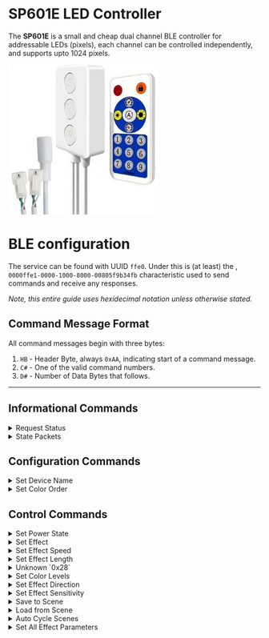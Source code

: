 # SP601E LED Controller

The **SP601E** is a small and cheap dual channel BLE controller for addressable LEDs (pixels), each channel can be controlled independently, and supports upto 1024 pixels.

![SP601E][SP601E]

# BLE configuration

The service can be found with UUID `ffe0`. Under this is (at least) the , `0000ffe1-0000-1000-8000-00805f9b34fb` 
characteristic used to send commands and receive any responses.

*Note, this entire guide uses hexidecimal notation unless otherwise stated.*

## Command Message Format

All command messages begin with three bytes:

1.  `HB` - Header Byte, always `0xAA`, indicating start of a command message.
2.  `C#` - One of the valid command numbers.
3.  `D#` - Number of Data Bytes that follows.

---
## Informational Commands
<details><summary>Request Status</summary>
<p>

| Command | `0x2F` |
| ----------- | ----------- |
| Action | Returns State Packet(s) |
| Length | 3 |
| Format |  `HB C# D#` |
| Example | `AA 2F 00` |
**Fields**
1.  `HB` - Header Byte, always `AA`
2.  `C#` - Command Number, always `2F`
3.  `D#` - Data Bytes to follow, always `00`
</p>
</details>

<details><summary>State Packets</summary>
<p>

| State Packet |#1 |
| ----------- | ----------- |
| Length | 20 |
| Format |  `H1 H2 P# M# D# P1 E1 O1 V1 S1 L1 D1 R1 G1 B1 I1 P2 E2 D2 L2` |
| Example | `53 43 01 18 0f 00 02 02 ff 0a 1e 01 ff 00 00 10 00 02 02 ff` |
**Fields**
1.  `H1` - Header Byte 1, always `0x53` (Ascii `S`)
2.  `H2` - Header Byte 2, always `0x43` (Ascii `P`)
3.  `P#` - Packet Number, always `0x01`
4.  `M#` - Total Data Bytes within the message
5.  `D#` - Data Bytes to follow in this packet6.  `P1` - **Channel 1 Power State** (0x00 = Off, 0x01 = On)
7.  `E1` - **Channel 1 Effect Number** (See Effects List)
8.  `O1` - **Channel 1 Color Order** ([See Set Color Order](#color_orders))
9.  `V1` - **Channel 1 Level** (0x00 - 0xFF)
10. `S1` - **Channel 1 Effect Speed** (0x01 - 0x0A)
11. `L1` - **Channel 1 Effect Length** (0x01 0x96)
12. `D1` - **Channel 1 Effect Direction** (0x00 = Backwards, 0x01 = Forwards)
13. `R1` - **Channel 1 Red Level** (0x00 - 0xFF)
14. `G1` - **Channel 1 Green Level** (0x00 - 0xFF)
15. `B1` - **Channel 1 Blue Level** (0x00 - 0xFF)
16. `I1` - **Channel 1 Input Gain/Sensitivity** (0x01 - 0x0F)
17. `P2` - **Channel 2 Power State** (0x00=Off, 0x01=On)
18. `E2` - **Channel 2 Effect Number** (See Effects List)
19. `O2` - **Channel 2 Color Order** ([See Set Color Order](#color_orders))
20. `V2` - **Channel 2 Level** (0x00 - 0xFF)
 
| State Packet | #2 |
| ----------- | ----------- |
| Length | 14 |
| Format |  `H1 H2 P# M# D# S2 L2 D2 R2 G2 B2 I2 ?? AU` |
| Example | `53 43 02 18 09 0a 1e 00 00 ff 00 10 00 00` |
**Fields**
1.  `H1` - Header Byte 1, always `53` (Ascii `S`)
2.  `H2` - Header Byte 2, always `43` (Ascii `P`)
3.  `P#` - Packet Number, always `02`
4.  `M#` - Total Data Bytes within the message
5.  `D#` - Data Bytes to follow in this packet
6.  `S2` - **Channel 2 Effect Speed** (0x01 - 0x0A)
7.  `L2` - **Channel 2 Effect Length** (0x00 0x96)
8.  `D2` - **Channel 2 Effect Direction** (0x00 = Backwards, 0x01 = Forwards)
9.  `R2` - **Channel 2 Red Level** (0x00 - 0xFF) for Channel 2
10. `G2` - **Channel 2 Green Level** (0x00 - 0xFF) for Channel 2
11. `B2` - **Channel 2 Blue Level** (0x00 - 0xFF) for Channel 2
12. `I2` - **Channel 2 Input Gain/Sensitivity** (0x01 - 0x0F)
13. `??`
14. `AU` - **Auto Mode (Scene Cycle)** (0x00 = Off, 0x01 = On)
</p>
</details>

## Configuration Commands

<details><summary>Set Device Name</summary>
<p>

| Command | `0x21` |
| ----------- | ----------- |
| Action | Change device name|
| Length | Max 13 (3 for command followed by up to 10 characters) |
| Format | `HB C# D# N0 N1 N2 N3 N4 N5 N6 N7 N8 N9` |
| Example | `aa 21 06 6f 66 66 69 63 65` - Sets name to "office" |

**Fields**
1.  `HB` - Header Byte, always `AA`
2.  `C#` - Command Number, always `21`
3.  `D#` - Data Bytes to follow, (0x00 - 0x0A)
4.  `N0-N9` - **Characters**
</p>
</details>

<details><summary>Set Color Order</summary>
<p>

| Command | `0x24` |
| ----------- | ----------- |
| Action | Sets the LED color order|
| Length | 5 |
| Format |  `HB C# D# CN VV` |
| Example | `AA 24 02 01 02` |
**Fields**
1.  `HB` - Header Byte, always `AA`
2.  `C#` - Command Number, always `22`
3.  `D#` - Data Bytes, always `01`
4.  `CN` - **Channel Number(s)**, (0x00 = Channel 1, 0x01 = Channel 2, 0x02 = All Channels)
5.  `VV` - **Color Order**
### Color Orders
- `0x00` - RGB
- `0x01` - RBG
- `0x02` - GRB
- `0x03` - GBR
- `0x04` - BRG
- `0x05` - BGR

</p>
</details>

## Control Commands
<details><summary>Set Power State</summary>
<p>

| Command | `0x22` |
| ----------- | ----------- |
| Action | Turns channels on or off|
| Length | 5 |
| Format |  `HB C# D# CN VV` |
| Example | `AA 22 02 01 01` |
**Fields**
1.  `HB` - Header Byte, always `AA`
2.  `C#` - Command Number, always `22`
3.  `D#` - Data Bytes, always `01`
4.  `CN` - **Channel Number(s)**, (0x00 = Channel 1, 0x01 = Channel 2, 0x02 = All Channels)
5.  `VV` - **Power State** (0x00 = Off, 0x01 = On)
</p>
</details>

<details><summary>Set Effect</summary>
<p>

| Command | `0x23` |
| ----------- | ----------- |
| Action | Changes the effect/pattern|
| Length | 5 |
| Format |  `HB C# D# CN VV` |
| Example | `AA 22 02 01 01` |
**Fields**
1.  `HB` - Header Byte, always `AA`
2.  `C#` - Command Number, always `22`
3.  `D#` - Data Bytes, always `01`
4.  `CN` - **Channel Number(s)**, (0x00 = Channel 1, 0x01 = Channel 2, 0x02 = All Channels)
5.  `VV` - **Effect Number**
### Effects List
- `0x01 - 0x18` - Dynamic Effects
- `0x19` - Static (Solid Color)
- `0x65 - 0x74` - Music Effects
</p>
</details>

<details><summary>Set Effect Speed</summary>
<p>

| Command | `0x26` |
| ----------- | ----------- |
| Action | Changes the effect speed|
| Length | 5 |
| Format |  `HB C# D# CN VV` |
| Example | `AA 26 02 00 0A` |
**Fields**
1.  `HB` - Header Byte, always `AA`
2.  `C#` - Command Number, always `26`
3.  `D#` - Data Bytes to follow, always `02`
4.  `CN` - **Channel Number(s)**, (0x00 = Channel 1, 0x01 = Channel 2, 0x02 = All Channels)
5.  `VV` - **Effect Speed** (0x01 - 0x0A)
</p>
</details>

<details><summary>Set Effect Length</summary>
<p>

| Command | `0x27` |
| ----------- | ----------- |
| Action | Changes the effect length|
| Length | 5 |
| Format |  `HB C# D# CN VV` |
| Example | `AA 27 02 00 FF` |
**Fields**
1.  `HB` - Header Byte, always `AA`
2.  `C#` - Command Number, always `27`
3.  `D#` - Data Bytes to follow, always `02`
4.  `CN` - **Channel Number(s)**, (0x00 = Channel 1, 0x01 = Channel 2, 0x02 = All Channels)
5.  `VV` - **Effect Length** (0x01 - 0x96)
</p>
</details>

<details><summary>Unknown `0x28`</summary>
<p>

| Command | `0x28` |
| ----------- | ----------- |
| Action | Unknown|
| Length | 5 |
| Format |  `HB C# D# CN VV` |
| Example | `AA 28 02 00 00` |
**Fields**
1.  `HB` - Header Byte, always `AA`
2.  `C#` - Command Number, always `28`
3.  `D#` - Data Bytes to follow, always `02`
4.  `CN` - **Channel Number(s)**, (0x00 = Channel 1, 0x01 = Channel 2, 0x02 = All Channels)
5.  `VV` - **Unknown**
</p>
</details>

<details><summary>Set Color Levels</summary>
<p>

| Command | `0x29` |
| ----------- | ----------- |
| Action | Changes the color levels|
| Length | 8 |
| Format |  `HB C# D# CN RR GG BB WW` |
| Example | `AA 29 05 02 00 FF 00 FF` |
**Fields**
1.  `HB` - Header Byte, always `AA`
2.  `C#` - Command Number, always `29`
3.  `D#` - Data Bytes to follow, always `08`
4.  `CN` - **Channel Number(s)**, (0x00 = Channel 1, 0x01 = Channel 2, 0x02 = All Channels)
5.  `RR` - **Red Level** (0x00 - 0xFF)
6.  `GG` - **Green Level** (0x00 - 0xFF)
7.  `BB` - **Blue Level** (0x00 - 0xFF)
8.  `WW` - **White Level** (0x00 - 0xFF) *Ignored on SP601E*
</p>
</details>

<details><summary>Set Effect Direction</summary>
<p>

| Command | `0x2A` |
| ----------- | ----------- |
| Action | Changes the effect direction|
| Length | 5 |
| Format |  `HB C# D# CN VV` |
| Example | `AA 2A 02 01 00` - Sets channel 2 effect direction to backwards|
**Fields**
1.  `HB` - Header Byte, always `AA`
2.  `C#` - Command Number, always `2A`
3.  `D#` - Data Bytes to follow, always `02`
4.  `CN` - **Channel Number(s)**, (0x00 = Channel 1, 0x01 = Channel 2, 0x02 = All Channels)
5.  `VV` - **Effect Direction** (0x00 = Backwards, 0x01 = Forwards)
</p>
</details>

<details><summary>Set Effect Sensitivity</summary>
<p>

| Command | `0x2B` |
| ----------- | ----------- |
| Action | Changes the input sensitivity|
| Length | 5 |
| Format |  `HB C# D# CN VV` |
| Example | `AA 2B 02 00 05` - Set channel 1 sensitivity to 5|
**Fields**
1.  `HB` - Header Byte, always `AA`
2.  `C#` - Command Number, always `2B`
3.  `D#` - Data Bytes to follow, always `02`
4.  `CN` - **Channel Number(s)**, (0x00 = Channel 1, 0x01 = Channel 2, 0x02 = All Channels)
5.  `VV` - **Input Gain/Sensitivity** (0x01 - 0x0F)
</p>
</details>

<details><summary>Save to Scene</summary>
<p>

| Command | `0x2C` |
| ----------- | ----------- |
| Action | Saves the current channel states to a scene for later recall|
| Length | 5 |
| Format |  `HB C# D# VV` |
| Example | `AA 2C 01 04` - Saves current channel state to scene #5|
**Fields**
1.  `HB` - Header Byte, always `AA`
2.  `C#` - Command Number, always `2C`
3.  `D#` - Data Bytes to follow, always `01`
5.  `VV` - **Scene Number** (0x00 - 0x08)
</p>
</details>

<details><summary>Load from Scene</summary>
<p>

| Command | `0x2E` |
| ----------- | ----------- |
| Action | Recalls channel states from a scene|
| Length | 5 |
| Format |  `HB C# D# VV` |
| Example | `AA 2E 01 02` - Recalls scene #3 channel settings|
**Fields**
1.  `HB` - Header Byte, always `AA`
2.  `C#` - Command Number, always `2E`
3.  `D#` - Data Bytes to follow, always `01`
5.  `VV` - **Scene Number** (0x00 - 0x08)
</p>
</details>

<details><summary>Auto Cycle Scenes</summary>
<p>

| Command | `0x30` |
| ----------- | ----------- |
| Action | Recalls channel states from a scene|
| Length | 5 |
| Format |  `HB C# D# VV` |
| Example | `AA 30 01 01` - Turns AUto Mode On|
**Fields**
1.  `HB` - Header Byte, always `AA`
2.  `C#` - Command Number, always `30`
3.  `D#` - Data Bytes to follow, always `01`
5.  `VV` - **Auto Mode** (0x00 = Off, 0x01 = On)
</p>
</details>

<details><summary>Set All Effect Parameters</summary>
<p>

| Command | `0x35` |
| ----------- | ----------- |
| Action | Changes all the effect parameters at once|
| Length | 12 |
| Format |  `HB C# D# CN ?? ?? ?? ?? RR GG BB WW` |
| Example | `AA 35 09 00 02 0A 1E 01 00 FF 00 FF` |
**Fields**
1.  `HB` - Header Byte, always `AA`
2.  `C#` - Command Number, always `29`
3.  `D#` - Data Bytes to follow, always `08`
4.  `CN` - **Channel Number(s)**, (0x00 = Channel 1, 0x01 = Channel 2, 0x02 = All Channels)
5.  `??`
6.  `??`
7.  `??`
8.  `??`
9.  `RR` - **Red Level** (0x00 - 0xFF)
10. `GG` - **Green Level** (0x00 - 0xFF)
11. `BB` - **Blue Level** (0x00 - 0xFF)
12. `WW` - **White Level** (0x00 - 0xFF) *Ignored on SP601E*
</p>
</details>

[SP601E]: img/sp601e.jpg
